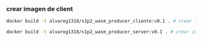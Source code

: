 ### crear imagen de client

```bash
docker build -t alvarog1318/s1p2_wasm_producer_cliente:v0.1 . # crear imagen de cliente

docker build -t alvarog1318/s1p2_wasm_producer_server:v0.1 . # crear imagen de cliente

```